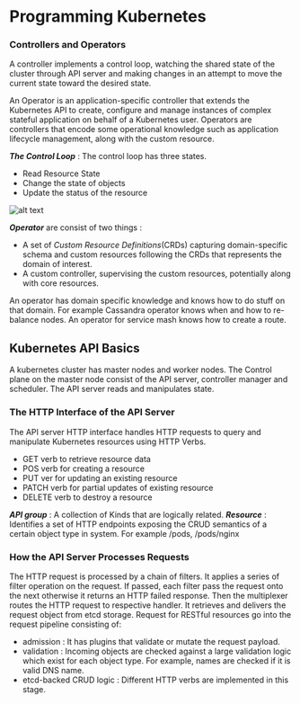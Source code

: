 # Programming Kubernetes

### Controllers and Operators
A controller implements a control loop, watching the shared state of the cluster through
API server and making changes in an attempt to move the current state toward the desired
state.

An Operator is an application-specific controller that extends the Kubernetes API to create, configure
and manage instances of complex stateful application on behalf of a Kubernetes user.
Operators are controllers that encode some operational knowledge such as application
lifecycle management, along with the custom resource.

***The Control Loop*** : The control loop has three states.

- Read Resource State
- Change the state of objects
- Update the status of the resource

![alt text](https://github.com/Shaad7/notes/blob/master/images/k8s-control-loop.png?raw=true
"Kubernetes Controller")

***Operator*** are consist of two things :
- A set of _Custom Resource Definitions_(CRDs) capturing domain-specific schema and custom resources 
following the CRDs that represents the domain of interest.
- A custom controller, supervising the custom resources, potentially along with core resources.

An operator has domain specific knowledge and knows how to do stuff on that domain. For example Cassandra 
operator knows when and how to re-balance nodes. An operator for service mash knows how to create a route.


## Kubernetes API Basics

A kubernetes cluster has master nodes and worker nodes. The Control plane on the master node consist 
of the API server, controller manager and scheduler. The API server reads and manipulates state.

### The HTTP Interface of the API Server

The API server HTTP interface handles HTTP requests to query and manipulate Kubernetes resources using
HTTP Verbs.
- GET verb to retrieve resource data
- POS verb for creating a resource
- PUT ver for updating an existing resource
- PATCH verb for partial updates of existing resource
- DELETE verb to destroy a resource

***API group*** : A collection of Kinds that are logically related.
***Resource*** : Identifies a set of HTTP endpoints exposing the CRUD semantics of a certain object 
type in system. For example /pods, /pods/nginx

### How the API Server Processes Requests

The HTTP request is processed by a chain of filters. It applies a series of filter operation on the 
request. If passed, each filter pass the request onto the next otherwise it returns an HTTP failed response.
Then the multiplexer routes the HTTP request to respective handler. It retrieves and delivers the request
object from etcd storage. Request for RESTful resources go into the request pipeline consisting of:
- admission : It has plugins that validate or mutate the request payload.
- validation : Incoming objects are checked against a large validation logic which exist for each 
object type. For example, names are checked if it is valid DNS name.
- etcd-backed CRUD logic : Different HTTP verbs are implemented in this stage.



